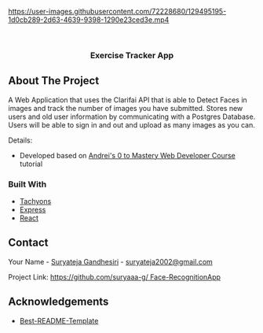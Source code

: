 <!-- PROJECT LOGO -->



https://user-images.githubusercontent.com/72228680/129495195-1d0cb289-2d63-4639-9398-1290e23ced3e.mp4



<br />
<div align="center">
  <a href="https://github.com/suryaaa-g/Face-Recognition-App">
   
  </a>

  <h3 align="center">Exercise Tracker App</h3>
  <div align="center">
    
  
  </div>
</div>

<!-- ABOUT THE PROJECT -->
## About The Project

A Web Application that uses the Clarifai API that is able to Detect Faces in images and track the number of images you have submitted. Stores new users and old user information by communicating with a Postgres Database. Users will be able to sign in and out and upload as many images as you can. 

Details:
* Developed based on [Andrei's 0 to Mastery Web Developer Course](https://www.udemy.com/course/the-complete-web-developer-zero-to-mastery/?utm_source=adwords&utm_medium=udemyads&utm_campaign=LongTail_la.EN_cc.US&utm_content=deal4584&utm_term=_._ag_81829991707_._ad_536894452237_._kw__._de_c_._dm__._pl__._ti_dsa-1007766171312_._li_9004032_._pd__._&matchtype=b&gclid=EAIaIQobChMIpILqy9Sz8gIVSeTICh26RQ8DEAAYASAAEgKlcfD_BwE) tutorial

### Built With

* [Tachyons](https://tachyons.io/)
* [Express](https://expressjs.com/)
* [React](https://reactjs.org/)


<!-- CONTACT -->
## Contact

Your Name - [Suryateja Gandhesiri](https://twitter.com/suryateja_g24) - suryateja2002@gmail.com

Project Link: [https://github.com/suryaaa-g/
Face-RecognitionApp](https://github.com/suryaaa-g/Face-RecognitionApp)



<!-- ACKNOWLEDGEMENTS -->
## Acknowledgements
* [Best-README-Template](https://github.com/othneildrew/Best-README-Template)








